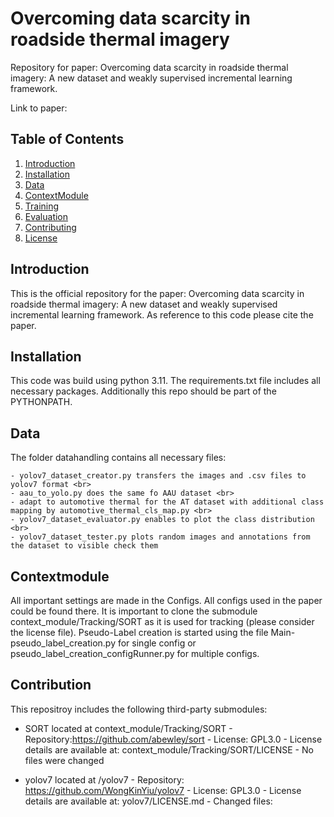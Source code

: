 # Overcoming data scarcity in roadside thermal imagery

Repository for paper: Overcoming data scarcity in roadside thermal imagery: A new dataset and weakly supervised incremental learning framework. <br>

Link to paper: 

## Table of Contents
1. [Introduction](#introduction)
2. [Installation](#installation)
3. [Data](#data)
4. [ContextModule](#contextmodule)
5. [Training](#training)
6. [Evaluation](#evaluation)
7. [Contributing](#contributing)
8. [License](#license)

## Introduction 
This is the official repository for the paper: Overcoming data scarcity in roadside thermal imagery: A new dataset and weakly supervised incremental learning framework. As reference to this code please cite the paper. 

## Installation
This code was build using python 3.11. The requirements.txt file includes all necessary packages. Additionally this repo should be part of the PYTHONPATH.


## Data
The folder datahandling contains all necessary files: <br>
 
	- yolov7_dataset_creator.py transfers the images and .csv files to yolov7 format <br> 
	- aau_to_yolo.py does the same fo AAU dataset <br>
	- adapt to automotive thermal for the AT dataset with additional class mapping by automotive_thermal_cls_map.py <br>
	- yolov7_dataset_evaluator.py enables to plot the class distribution  <br>
	- yolov7_dataset_tester.py plots random images and annotations from the dataset to visible check them 

## Contextmodule
All important settings are made in the Configs. All configs used in the paper could be found there. It is important to clone the submodule context_module/Tracking/SORT as it is used for tracking (please consider the license file). Pseudo-Label creation is started using the file Main-pseudo_label_creation.py for single config or pseudo_label_creation_configRunner.py for multiple configs. 

## Contribution
This repositroy includes the following third-party submodules: <br>

- SORT located at context_module/Tracking/SORT - 
  Repository:https://github.com/abewley/sort - 
  License: GPL3.0 - 
  License details are available at: context_module/Tracking/SORT/LICENSE - 
  No files were changed

- yolov7 located at /yolov7 - 
  Repository: https://github.com/WongKinYiu/yolov7 - 
  License: GPL3.0 - 
  License details are available at: yolov7/LICENSE.md - 
  Changed files: 
